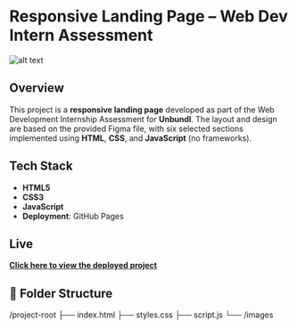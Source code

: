 
# Responsive Landing Page – Web Dev Intern Assessment
![alt text](<Screenshot 2025-05-30 at 11.18.14 PM.png>)
## Overview

This project is a **responsive landing page** developed as part of the Web Development Internship Assessment for **Unbundl**. The layout and design are based on the provided Figma file, with six selected sections implemented using **HTML**, **CSS**, and **JavaScript** (no frameworks).

##  Tech Stack

- **HTML5**
- **CSS3** 
- **JavaScript** 
- **Deployment**: GitHub Pages 



##  Live 

 **[Click here to view the deployed project](https://jagantripuragiri.github.io/Web-Dev-Intern-Assesment/)**


## 📂 Folder Structure

/project-root
├── index.html
├── styles.css
├── script.js
└── /images
